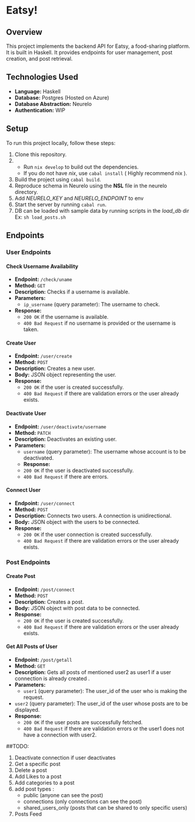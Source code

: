 # Eatsy!

## Overview

This project implements the backend API for Eatsy, a food-sharing platform. It is built in Haskell. It provides endpoints for user management, post creation, and post retrieval.

## Technologies Used

- **Language:** Haskell
- **Database:** Postgres (Hosted on Azure)
- **Database Abstraction:** Neurelo
- **Authentication:** WIP

## Setup

To run this project locally, follow these steps:

1. Clone this repository.
2. - Run `nix develop` to build out the dependencies.
   - If you do not have *nix*, use `cabal install` ( Highly recommend nix ).
3. Build the project  using `cabal build`.
4. Reproduce schema in Neurelo  using the **NSL** file in the neurelo directory.
5. Add *NEURELO_KEY* and *NEURELO_ENDPOINT* to env 
6. Start the server by running `cabal run`.
7. DB can be loaded with sample data by running scripts in the *load_db* dir
    Ex: `sh load_posts.sh`

## Endpoints

### User Endpoints

#### Check Username Availability

- **Endpoint:** `/check/uname`
- **Method:** `GET`
- **Description:** Checks if a username is available.
- **Parameters:**
  - `ip_username` (query parameter): The username to check.
- **Response:**
  - `200 OK` if the username is available.
  - `400 Bad Request` if no username is provided or the username is taken.

#### Create User

- **Endpoint:** `/user/create`
- **Method:** `POST`
- **Description:** Creates a new user.
- **Body:** JSON object representing the user.
- **Response:**
  - `200 OK` if the user is created successfully.
  - `400 Bad Request` if there are validation errors or the user already exists.

#### Deactivate User

- **Endpoint:** `/user/deactivate/username`
- **Method:** `PATCH`
- **Description:** Deactivates an existing user.
- **Parameters:**
  - `username` (query parameter): The username whose account is to be deactivated.
  - **Response:**
  - `200 OK` if the user is deactivated successfully.
  - `400 Bad Request` if there are errors.
 
#### Connect User

- **Endpoint:** `/user/connect`
- **Method:** `POST`
- **Description:** Connects two users. A connection is unidirectional.
- **Body:** JSON object with the users to be connected.
- **Response:**
  - `200 OK` if the user connection is created successfully.
  - `400 Bad Request` if there are validation errors or the user already exists.

### Post Endpoints

#### Create Post


- **Endpoint:** `/post/connect`
- **Method:** `POST`
- **Description:** Creates a post.
- **Body:** JSON object with post data to be connected.
- **Response:**
  - `200 OK` if the user is created successfully.
  - `400 Bad Request` if there are validation errors or the user already exists.
 
#### Get All Posts of User


- **Endpoint:** `/post/getall`
- **Method:** `GET`
- **Description:** Gets all posts of mentioned user2 as user1 if a user connection is already created .
- **Parameters:**
  - `user1` (query parameter): The user_id of the user who is making the request.
 - `user2` (query parameter): The user_id of the user whose posts are to be displayed.
- **Response:**
  - `200 OK` if the user posts are successfully fetched.
  - `400 Bad Request` if there are validation errors or the user1 does not have a connection with user2.

##TODO:
1. Deactivate connection if user deactivates
3. Get a specific post
4. Delete a post
5. Add Likes to a post
6. Add categories to a post
7. add post types :
    - public (anyone can see the post)
    - connections (only connections can see the post)
    - shared_users_only (posts that can be shared to only specific users)
8. Posts Feed
